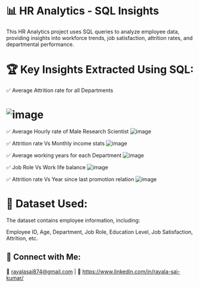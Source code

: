 # 📊 HR Analytics - SQL Insights
This HR Analytics project uses SQL queries to analyze employee data, providing insights into workforce trends, job satisfaction, attrition rates, and departmental performance.

# 🏆 Key Insights Extracted Using SQL:
✅ Average Attrition rate for all Departments
# ![image](https://github.com/user-attachments/assets/063fd0e8-5c28-4014-b5f6-ad9e14968a85)

✅ Average Hourly rate of Male Research Scientist 
![image](https://github.com/user-attachments/assets/a3d44ee4-d416-483b-b07e-7cb01e37acdd)

✅ Attrition rate Vs Monthly income stats 
![image](https://github.com/user-attachments/assets/10c90e76-bca7-484d-a04e-ca44d1e42886)

✅ Average working years for each Department
![image](https://github.com/user-attachments/assets/30eca757-846b-4acd-8473-39c43585561b)

✅ Job Role Vs Work life balance
![image](https://github.com/user-attachments/assets/82f5fc27-aff4-487f-8cf8-0d7f071c6c73)

✅ Attrition rate Vs Year since last promotion relation
![image](https://github.com/user-attachments/assets/31661b3b-20fa-4eb1-ab2a-db6abc874a89)


# 📌 Dataset Used:
The dataset contains employee information, including:

Employee ID, Age, Department, Job Role, Education Level, Job Satisfaction, Attrition, etc.

## 🔗 Connect with Me:
📧 rayalasai874@gmail.com | 💼 https://www.linkedin.com/in/rayala-sai-kumar/
